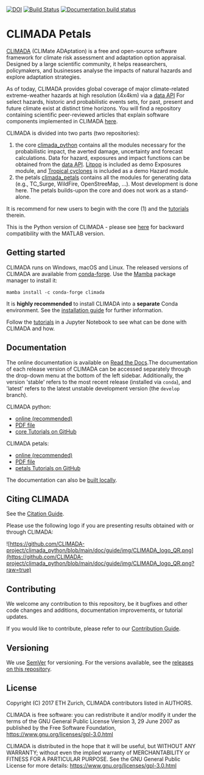 [![DOI](https://zenodo.org/badge/387724229.svg)](https://doi.org/10.5281/zenodo.14961922)
[![Build Status](http://ied-wcr-jenkins.ethz.ch/buildStatus/icon?job=petals_branches/develop)](http://ied-wcr-jenkins.ethz.ch/job/petals_branches/)
[![Documentation build status](https://img.shields.io/readthedocs/climada-petals.svg?style=flat-square)](https://readthedocs.org/projects/climada-petals/builds/)

# CLIMADA Petals

[CLIMADA](https://climada.ethz.ch/climada/) (CLIMate ADAptation) is a free and open-source software framework for climate risk assessment and adaptation
option appraisal. Designed by a large scientific community, it helps reasearchers, policymakers, and businesses analyse the impacts of natural hazards and
explore adaptation strategies.

As of today, CLIMADA provides global coverage of major climate-related extreme-weather hazards at high resolution (4x4km) via a [data API](https://climada.ethz.ch/data-api/v1/docs) For select hazards, historic and probabilistic events sets, for past, present and future climate exist at distinct time horizons.
You will find a repository containing scientific peer-reviewed articles that explain software components implemented in CLIMADA [here](https://github.com/CLIMADA-project/climada_papers).

CLIMADA is divided into two parts (two repositories):

1. the core [climada_python](https://github.com/CLIMADA-project/climada_python) contains all the modules necessary for the probabilistic impact, the averted damage, uncertainty and forecast calculations. Data for hazard, exposures and impact functions can be obtained from the [data API](https://github.com/CLIMADA-project/climada_python/blob/main/doc/tutorial/climada_util_api_client.ipynb). [Litpop](https://github.com/CLIMADA-project/climada_python/blob/main/doc/tutorial/climada_entity_LitPop.ipynb) is included as demo Exposures module, and [Tropical cyclones](https://github.com/CLIMADA-project/climada_python/blob/main/doc/tutorial/climada_hazard_TropCyclone.ipynb) is included as a demo Hazard module.
2. the petals [climada_petals](https://github.com/CLIMADA-project/climada_petals) contains all the modules for generating data (e.g., TC_Surge, WildFire, OpenStreeMap, ...). Most development is done here. The petals builds-upon the core and does not work as a stand-alone.

It is recommend for new users to begin with the core (1) and the [tutorials](https://github.com/CLIMADA-project/climada_python/tree/main/doc/tutorial) therein.

This is the Python version of CLIMADA - please see [here](https://github.com/davidnbresch/climada) for backward compatibility with the MATLAB version.

## Getting started

CLIMADA runs on Windows, macOS and Linux.
The released versions of CLIMADA are available from [conda-forge](https://anaconda.org/conda-forge/climada).
Use the [Mamba](https://mamba.readthedocs.io/en/latest/) package manager to install it:

```shell
mamba install -c conda-forge climada
```

It is **highly recommended** to install CLIMADA into a **separate** Conda environment.
See the [installation guide](https://climada-python.readthedocs.io/en/latest/guide/install.html) for further information.

Follow the [tutorials](https://climada-python.readthedocs.io/en/stable/tutorial/1_main_climada.html) in a Jupyter Notebook to see what can be done with CLIMADA and how.

## Documentation

The online documentation is available on [Read the Docs](https://climada-python.readthedocs.io/en/stable/).The documentation of each release version of CLIMADA can be accessed separately through the drop-down menu at the bottom of the left sidebar. Additionally, the version 'stable' refers to the most recent release (installed via `conda`), and 'latest' refers to the latest unstable development version (the `develop` branch).

CLIMADA python:

- [online (recommended)](https://climada-python.readthedocs.io/en/latest/)
- [PDF file](https://climada-python.readthedocs.io/_/downloads/en/stable/pdf/)
- [core Tutorials on GitHub](https://github.com/CLIMADA-project/climada_python/tree/main/doc/tutorial)

CLIMADA petals:

- [online (recommended)](https://climada-petals.readthedocs.io/en/latest/)
- [PDF file](https://climada-petals.readthedocs.io/_/downloads/en/stable/pdf/)
- [petals Tutorials on GitHub](https://github.com/CLIMADA-project/climada_petals/tree/main/doc/tutorial)

The documentation can also be [built locally](https://climada-python.readthedocs.io/en/latest/README.html).

## Citing CLIMADA

See the [Citation Guide](https://climada-python.readthedocs.io/en/latest/misc/citation.html).

Please use the following logo if you are presenting results obtained with or through CLIMADA:

![https://github.com/CLIMADA-project/climada_python/blob/main/doc/guide/img/CLIMADA_logo_QR.png](https://github.com/CLIMADA-project/climada_python/blob/main/doc/guide/img/CLIMADA_logo_QR.png?raw=true)

## Contributing

We welcome any contribution to this repository, be it bugfixes and other code changes and additions, documentation improvements, or tutorial updates.

If you would like to contribute, please refer to our [Contribution Guide](CONTRIBUTING.md).

## Versioning

We use [SemVer](http://semver.org/) for versioning. For the versions available, see the [releases on this repository](https://github.com/CLIMADA-project/climada_python/releases).

## License

Copyright (C) 2017 ETH Zurich, CLIMADA contributors listed in AUTHORS.

CLIMADA is free software: you can redistribute it and/or modify it under the terms of the GNU General Public License Version 3, 29 June 2007 as published by the Free Software Foundation, <https://www.gnu.org/licenses/gpl-3.0.html>

CLIMADA is distributed in the hope that it will be useful, but WITHOUT ANY WARRANTY; without even the implied warranty of MERCHANTABILITY or FITNESS FOR A PARTICULAR PURPOSE. See the GNU General Public License for more details: <https://www.gnu.org/licenses/gpl-3.0.html>
